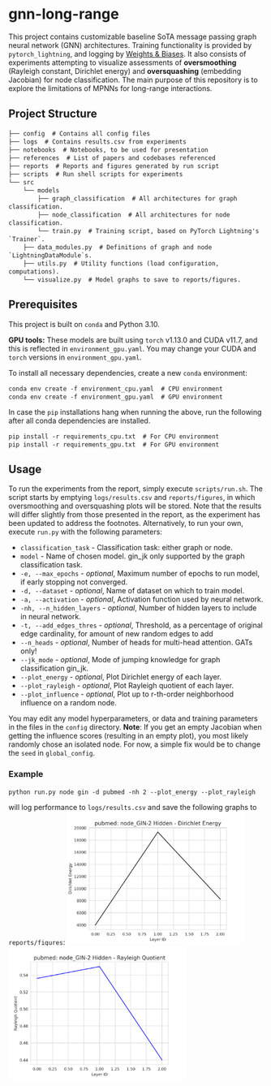 # gnn-long-range
This project contains customizable baseline SoTA message passing graph neural network (GNN) architectures. Training functionality is provided by `pytorch_lightning`, and logging by [Weights & Biases](https://wandb.ai/site). It also consists of experiments attempting to visualize assessments of **oversmoothing** (Rayleigh constant, Dirichlet energy) and **oversquashing** (embedding Jacobian) for node classification. The main purpose of this repository is to explore the limitations of MPNNs for long-range interactions.

## Project Structure

```shell
├── config  # Contains all config files
├── logs  # Contains results.csv from experiments
├── notebooks  # Notebooks, to be used for presentation
├── references  # List of papers and codebases referenced
├── reports  # Reports and figures generated by run script
├── scripts  # Run shell scripts for experiments
└── src
    └── models
        ├── graph_classification  # All architectures for graph classification.
        ├── node_classification  # All architectures for node classification.
        └── train.py  # Training script, based on PyTorch Lightning's `Trainer`.
    ├── data_modules.py  # Definitions of graph and node `LightningDataModule`s.
    ├── utils.py  # Utility functions (load configuration, computations).
    └── visualize.py  # Model graphs to save to reports/figures.

```

## Prerequisites

This project is built on `conda` and Python 3.10.

**GPU tools:** These models are built using `torch` v1.13.0 and CUDA v11.7, and this is reflected in `environment_gpu.yaml`. You may change your CUDA and `torch` versions in `environment_gpu.yaml`.

To install all necessary dependencies, create a new `conda` environment:
```shell
conda env create -f environment_cpu.yaml  # CPU environment
conda env create -f environment_gpu.yaml  # GPU environment
```

In case the `pip` installations hang when running the above, run the following after all conda dependencies are installed.
```shell
pip install -r requirements_cpu.txt  # For CPU environment
pip install -r requirements_gpu.txt  # For GPU environment
```

## Usage

To run the experiments from the report, simply execute `scripts/run.sh`. The script starts by emptying `logs/results.csv` and `reports/figures`, in which oversmoothing and oversquashing plots will be stored. Note that the results will differ slightly from those presented in the report, as the experiment has been updated to address the footnotes.
Alternatively, to run your own, execute `run.py` with the following parameters:
- `classification_task` - Classification task: either graph or node.
- `model` - Name of chosen model. gin_jk only supported by the graph classification task.
- `-e, --max_epochs` - *optional*, Maximum number of epochs to run model, if early stopping not converged.
- `-d, --dataset` - *optional*, Name of dataset on which to train model.
- `-a, --activation` - *optional*, Activation function used by neural network.
- `-nh, --n_hidden_layers` - *optional*, Number of hidden layers to include in neural network.
- `-t, --add_edges_thres` - *optional*, Threshold, as a percentage of original edge cardinality, for amount of new random edges to add
- `--n_heads` - *optional*, Number of heads for multi-head attention. GATs only!
- `--jk_mode` - *optional*, Mode of jumping knowledge for graph classification gin_jk.
- `--plot_energy` - *optional*, Plot Dirichlet energy of each layer.
- `--plot_rayleigh` - *optional*, Plot Rayleigh quotient of each layer.
- `--plot_influence` - *optional*, Plot up to r-th-order neighborhood influence on a random node.

You may edit any model hyperparameters, or data and training parameters in the files in the `config` directory.
**Note**: If you get an empty Jacobian when getting the influence scores (resulting in an empty plot), you most likely randomly chose an isolated node. For now, a simple fix would be to change the `seed` in `global_config`.

### Example
```shell
python run.py node gin -d pubmed -nh 2 --plot_energy --plot_rayleigh
```
will log performance to `logs/results.csv` and save the following graphs to `reports/figures`:
<img src="assets/imgs/node_GIN_2h_energy.png" width="350" />
<img src="assets/imgs/node_GIN_2h_rayleigh.png" width="350" />

